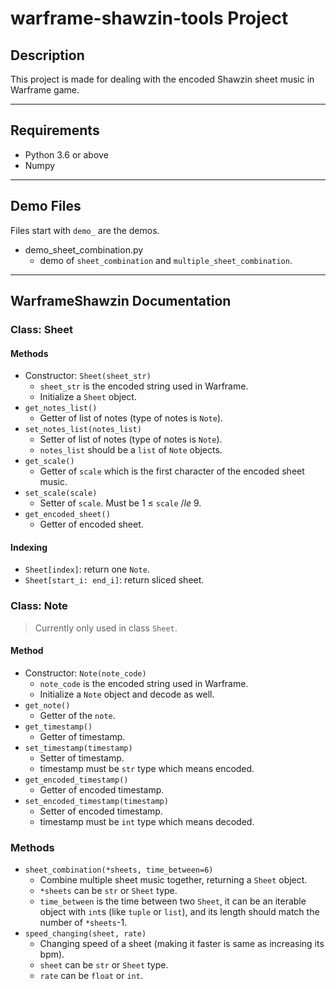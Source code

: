 # warframe-shawzin-tools Project

## Description
This project is made for dealing with the encoded Shawzin sheet music in Warframe game.

---

## Requirements
* Python 3.6 or above
* Numpy

---

## Demo Files
Files start with `demo_` are the demos.
* demo_sheet_combination.py
  * demo of `sheet_combination` and `multiple_sheet_combination`.

---

## WarframeShawzin Documentation

### Class: Sheet
#### Methods
* Constructor: `Sheet(sheet_str)`
  * `sheet_str` is the encoded string used in Warframe.
  * Initialize a `Sheet` object.
* `get_notes_list()`
  * Getter of list of notes (type of notes is `Note`).
* `set_notes_list(notes_list)`
  * Setter of list of notes (type of notes is `Note`).
  * `notes_list` should be a `list` of `Note` objects.
* `get_scale()`
  * Getter of `scale` which is the first character of the encoded sheet music.
* `set_scale(scale)`
  * Setter of `scale`. Must be 1 $\le$ `scale` $/le$ 9.
* `get_encoded_sheet()`
  * Getter of encoded sheet.

#### Indexing
* `Sheet[index]`: return one `Note`.
* `Sheet[start_i: end_i]`: return sliced sheet. 

### Class: Note
> Currently only used in class `Sheet`. 
#### Method
* Constructor: `Note(note_code)`
  * `note_code` is the encoded string used in Warframe.
  * Initialize a `Note` object and decode as well.
* `get_note()`
  * Getter of the `note`.
* `get_timestamp()`
  * Getter of timestamp.
* `set_timestamp(timestamp)`
  * Setter of timestamp.
  * timestamp must be `str` type which means encoded.
* `get_encoded_timestamp()`
  * Getter of encoded timestamp.
* `set_encoded_timestamp(timestamp)`
  * Setter of encoded timestamp.
  * timestamp must be `int` type which means decoded.

### Methods
* `sheet_combination(*sheets, time_between=6)`
  * Combine multiple sheet music together, returning a `Sheet` object.
  * `*sheets` can be `str` or `Sheet` type.
  * `time_between` is the time between two `Sheet`, it can be an iterable object with `int`s (like `tuple` or `list`), and its length should match the number of `*sheets`-1.
* `speed_changing(sheet, rate)`
  * Changing speed of a sheet (making it faster is same as increasing its bpm).
  * `sheet` can be `str` or `Sheet` type.
  * `rate` can be `float` or `int`.
